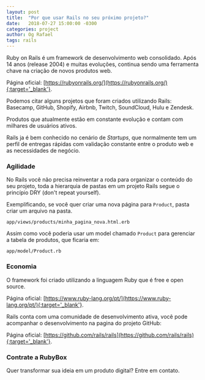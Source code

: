 ```yaml
---
layout: post
title:  "Por que usar Rails no seu próximo projeto?"
date:   2018-07-27 15:00:00 -0300
categories: project
author: Og Rafael
tags: rails
---
```


Ruby on Rails é um framework de desenvolvimento web consolidado. Após 14 anos (release 2004) e muitas evoluções, continua sendo uma
ferramenta chave na criação de novos produtos web.

Página oficial: [https://rubyonrails.org/](https://rubyonrails.org/){:target='_blank'}.

Podemos citar alguns projetos que foram criados utilizando Rails:
Basecamp, GitHub, Shopify, Airbnb, Twitch, SoundCloud, Hulu e Zendesk.

Produtos que atualmente estão em constante evolução e contam com milhares de usuários ativos.

Rails ja é bem conhecido no cenário de *Startups*, que normalmente tem um perfil de entregas rápidas com validação constante entre o
produto web e as necessidades de negócio.

### Agilidade

No Rails você não precisa reinventar a roda para organizar o conteúdo do seu projeto, toda a hierarquia de pastas em um
projeto Rails segue o princípio DRY (don't repeat yourself).

Exemplificando, se você quer criar uma nova página para ``Product``, pasta criar um arquivo na pasta.

``app/views/products/minha_pagina_nova.html.erb``

Assim como você poderia usar um model chamado ``Product`` para gerenciar a tabela de produtos, que ficaria em:

``app/model/Product.rb``

### Economia

O framework foi criado utilizando a linguagem Ruby que é free e open source.

Página oficial: [https://www.ruby-lang.org/pt/](https://www.ruby-lang.org/pt/){:target='_blank'}.

Rails conta com uma comunidade de desenvolvimento ativa, você pode acompanhar o desenvolvimento na pagina do projeto GitHub:

Página oficial: [https://github.com/rails/rails](https://github.com/rails/rails){:target='_blank'}.

### Contrate a RubyBox

Quer transformar sua ideia em um produto digital? Entre em contato.
